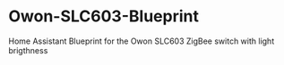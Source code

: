 # Owon-SLC603-Blueprint
Home Assistant Blueprint for the Owon SLC603 ZigBee switch with light brigthness
